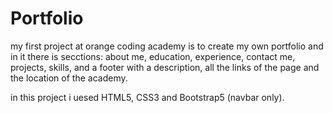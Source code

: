 # Portfolio
my first project at orange coding academy is to create my own portfolio and in it there is secctions: about me, education, experience, contact me, projects, skills, and a footer with a description, all the links of the page and the location of the academy.

in this project i uesed HTML5, CSS3 and Bootstrap5 (navbar only).